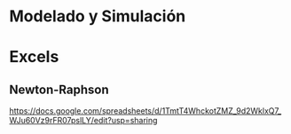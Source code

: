# Modelado y Simulación

# Excels
## Newton-Raphson
https://docs.google.com/spreadsheets/d/1TmtT4WhckotZMZ_9d2WklxQ7_WJu60Vz9rFR07pslLY/edit?usp=sharing
 

